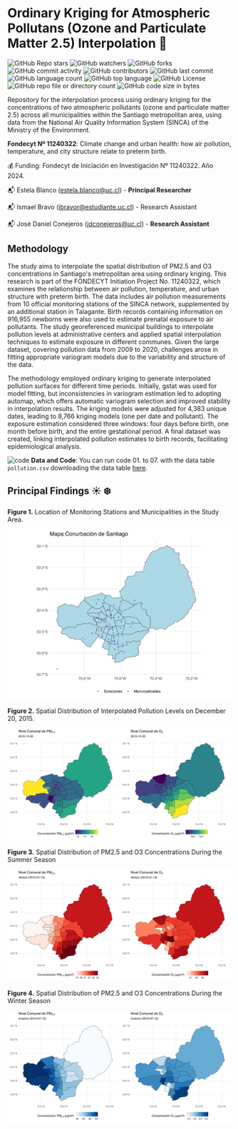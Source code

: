 # Ordinary Kriging for Atmospheric Pollutans (Ozone and Particulate Matter 2.5) Interpolation :city_sunrise:

![GitHub Repo stars](https://img.shields.io/github/stars/ClimChange-NewbornHealth/CIIIA-ClimateBirthWeightAnalysis)
![GitHub watchers](https://img.shields.io/github/watchers/ClimChange-NewbornHealth/CIIIA-ClimateBirthWeightAnalysis)
![GitHub forks](https://img.shields.io/github/forks/ClimChange-NewbornHealth/CIIIA-ClimateBirthWeightAnalysis)
![GitHub commit activity](https://img.shields.io/github/commit-activity/t/ClimChange-NewbornHealth/CIIIA-ClimateBirthWeightAnalysis)
![GitHub contributors](https://img.shields.io/github/contributors/ClimChange-NewbornHealth/CIIIA-ClimateBirthWeightAnalysis)
![GitHub last commit](https://img.shields.io/github/last-commit/ClimChange-NewbornHealth/CIIIA-ClimateBirthWeightAnalysis)
![GitHub language count](https://img.shields.io/github/languages/count/ClimChange-NewbornHealth/CIIIA-ClimateBirthWeightAnalysis)
![GitHub top language](https://img.shields.io/github/languages/top/ClimChange-NewbornHealth/CIIIA-ClimateBirthWeightAnalysis)
![GitHub License](https://img.shields.io/github/license/ClimChange-NewbornHealth/CIIIA-ClimateBirthWeightAnalysis)
![GitHub repo file or directory count](https://img.shields.io/github/directory-file-count/ClimChange-NewbornHealth/CIIIA-ClimateBirthWeightAnalysis)
![GitHub code size in bytes](https://img.shields.io/github/languages/code-size/ClimChange-NewbornHealth/CIIIA-ClimateBirthWeightAnalysis)



Repository for the interpolation process using ordinary kriging for the concentrations of two atmospheric pollutants (ozone and particulate matter 2.5) across all municipalities within the Santiago metropolitan area, using data from the National Air Quality Information System (SINCA) of the Ministry of the Environment.

**Fondecyt Nº 11240322**: Climate change and urban health: how air pollution, temperature, and city structure relate to preterm birth.

:moneybag: Funding: Fondecyt de Iniciación en Investigación Nº 11240322. Año 2024.

:mailbox_with_mail: Estela Blanco (<estela.blanco@uc.cl>) - **Principal Researcher**

:mailbox_with_mail: Ismael Bravo (ibravor@estudiante.uc.cl) - Research Assistant

:mailbox_with_mail: José Daniel Conejeros (<jdconejeros@uc.cl>) - **Research Assistant**

## Methodology

The study aims to interpolate the spatial distribution of PM2.5 and O3 concentrations in Santiago's metropolitan area using ordinary kriging. This research is part of the FONDECYT Initiation Project No. 11240322, which examines the relationship between air pollution, temperature, and urban structure with preterm birth. The data includes air pollution measurements from 10 official monitoring stations of the SINCA network, supplemented by an additional station in Talagante. Birth records containing information on 916,955 newborns were also used to estimate prenatal exposure to air pollutants. The study georeferenced municipal buildings to interpolate pollution levels at administrative centers and applied spatial interpolation techniques to estimate exposure in different communes. Given the large dataset, covering pollution data from 2009 to 2020, challenges arose in fitting appropriate variogram models due to the variability and structure of the data.

The methodology employed ordinary kriging to generate interpolated pollution surfaces for different time periods. Initially, gstat was used for model fitting, but inconsistencies in variogram estimation led to adopting automap, which offers automatic variogram selection and improved stability in interpolation results. The kriging models were adjusted for 4,383 unique dates, leading to 8,766 kriging models (one per date and pollutant). The exposure estimation considered three windows: four days before birth, one month before birth, and the entire gestational period. A final dataset was created, linking interpolated pollution estimates to birth records, facilitating epidemiological analysis. 

![code](https://skillicons.dev/icons?i=r) **Data and Code**: You can run code 01. to 07. with the data table `pollution.csv` downloading the data table [here](https://github.com/ClimChange-NewbornHealth/Pollution_Kriging/tree/main/Data).

## Principal Findings :sunny: :snowflake:

**Figure 1.** Location of Monitoring Stations and Municipalities in the Study Area.

![](Figures/conurb_map.jpg)

**Figure 2.** Spatial Distribution of Interpolated Pollution Levels on December 20, 2015.

![](Figures/interpolation_example1.jpg)

**Figure 3.** Spatial Distribution of PM2.5 and O3 Concentrations During the Summer Season

![](Figures/interpolation_summer1.jpg)

**Figure 4.** Spatial Distribution of PM2.5 and O3 Concentrations During the Winter Season

![](Figures/interpolation_winter1.jpg)
